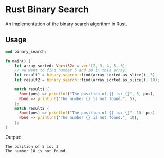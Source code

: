 # Rust Binary Search
An implementation of the binary search algorithm in Rust.

## Usage

```rust
mod binary_search;

fn main() {
    let array_sorted: Vec<i32> = vec![2, 3, 4, 5, 6];
    // We want to find number 5 and 10 in this array:
    let result1 = binary_search::find(array_sorted.as_slice(), 5);
    let result2 = binary_search::find(array_sorted.as_slice(), 10);

    match result1 {
      Some(pos) => println!("The position of {} is: {}", 5, pos),
      None => println!("The number {} is not found.", 5),
    };
    match result2 {
      Some(pos) => println!("The position of {} is: {}", 10, pos),
      None => println!("The number {} is not found.", 10),
    };
}
```

Output:

```
The position of 5 is: 3
The number 10 is not found.
```

<!-- ## Testing

```sh
cargo watch -q -c -w src/ -x 'test -- --include-ignored'
```
-->
